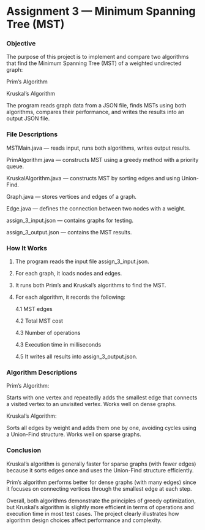 # Assignment 3 — Minimum Spanning Tree (MST)

### Objective

The purpose of this project is to implement and compare two algorithms that find the Minimum Spanning Tree (MST) of a weighted undirected graph:

Prim’s Algorithm

Kruskal’s Algorithm

The program reads graph data from a JSON file, finds MSTs using both algorithms, compares their performance, and writes the results into an output JSON file.

### File Descriptions

MSTMain.java — reads input, runs both algorithms, writes output results.

PrimAlgorithm.java — constructs MST using a greedy method with a priority queue.

KruskalAlgorithm.java — constructs MST by sorting edges and using Union-Find.

Graph.java — stores vertices and edges of a graph.

Edge.java — defines the connection between two nodes with a weight.

assign_3_input.json — contains graphs for testing.

assign_3_output.json — contains the MST results.

### How It Works

1. The program reads the input file assign_3_input.json.
2. For each graph, it loads nodes and edges.
3. It runs both Prim’s and Kruskal’s algorithms to find the MST.
4. For each algorithm, it records the following:
   
   4.1 MST edges

   4.2 Total MST cost

   4.3 Number of operations

   4.3 Execution time in milliseconds

   4.5 It writes all results into assign_3_output.json.

### Algorithm Descriptions

Prim’s Algorithm:

Starts with one vertex and repeatedly adds the smallest edge that connects a visited vertex to an unvisited vertex. Works well on dense graphs.

Kruskal’s Algorithm:

Sorts all edges by weight and adds them one by one, avoiding cycles using a Union-Find structure. Works well on sparse graphs.

### Conclusion

Kruskal’s algorithm is generally faster for sparse graphs (with fewer edges) because it sorts edges once and uses the Union-Find structure efficiently.

Prim’s algorithm performs better for dense graphs (with many edges) since it focuses on connecting vertices through the smallest edge at each step.

Overall, both algorithms demonstrate the principles of greedy optimization, but Kruskal’s algorithm is slightly more efficient in terms of operations and execution time in most test cases.
The project clearly illustrates how algorithm design choices affect performance and complexity.
